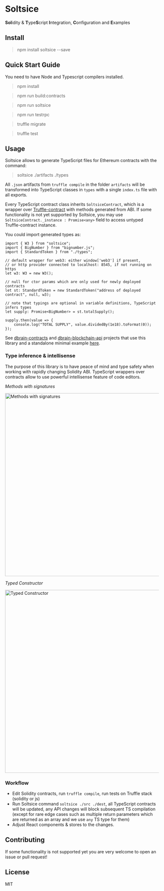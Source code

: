 # Soltsice

**Sol**idity & **T**ype**S**cript **I**ntegration, **C**onfiguration and **E**xamples

## Install

> npm install soltsice --save

## Quick Start Guide

You need to have Node and Typescript compilers installed. 

> npm install

> npm run build:contracts

> npm run soltsice

> npm run testrpc

> truffle migrate

> truffle test

## Usage

Soltsice allows to generate TypeScript files for Ethereum contracts with the command:

> soltsice ./artifacts ./types

All `.json` artifacts from `truffle compile` in the folder `artifacts` will be transformed into TypeScript classes in 
`types` with a single `index.ts` file with all exports.

Every TypeScript contract class inherits `SoltsiceContract`, which is a wrapper over [Truffle-contract](https://github.com/trufflesuite/truffle-contract) with methods generated from ABI.
If some functionality is not yet supported by Soltsice, you may use `SoltsiceContract._instance : Promise<any>` field to access untyped Truffle-contract instance.

You could import generated types as:

```
import { W3 } from "soltsice";
import { BigNumber } from "bignumber.js";
import { StandardToken } from "./types";

// default wrapper for web3: either window['web3'] if present,
// or http provider connected to localhost: 8545, if not running on https 
let w3: W3 = new W3();

// null for ctor params which are only used for newly deployed contracts
let st: StandardToken = new StandardToken("address of deployed contract", null, w3);

// note that typings are optional in variable definitions, TypeScript infers types
let supply: Promise<BigNumber> = st.totalSupply();

supply.then(value => {
    console.log("TOTAL SUPPLY", value.dividedBy(1e18).toFormat(0));
});

```

See [dbrain-contracts](https://github.com/dbrainio/dbrain-contracts) and [dbrain-blockchain-api](https://github.com/dbrainio/dbrain-blockchain-api) projects that use this library and a standalone minimal example [here](https://github.com/buybackoff/SoltsiceExample).

### Type inference & intellisense

The purpose of this library is to have peace of mind and type safety when working with rapidly changing Solidity ABI.
TypeScript wrappers over contracts allow to use powerful intellisense feature of code editors.

*Methods with signatures*

<img src="https://raw.githubusercontent.com/dbrainio/Soltsice/master/doc/methods.png" alt="Methods with signatures" width="600" />

*Typed Constructor*

<img src="https://raw.githubusercontent.com/dbrainio/Soltsice/master/doc/constructor.png" alt="Typed Constructor" width="600" />

### Workflow

* Edit Solidity contracts, run `truffle compile`, run tests on Truffle stack (solidity or js)
* Run Soltsice command `soltsice ./src ./dest`, all TypeScript contracts will be updated, any API changes will block subsequent TS compilation
  (except for rare edge cases such as multiple return parameters which are returned as an array and we use `any` TS type for them)
* Adjust React components & stores to the changes.

## Contributing

If some functionality is not supported yet you are very welcome to open an issue or pull request!

## License

MIT
